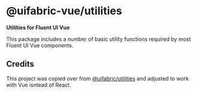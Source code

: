 # @uifabric-vue/utilities

**Utilities for Fluent UI Vue**

This package includes a number of basic utility functions required by most Fluent UI Vue components.

## Credits
This project was copied over from
[@uifabric/utilities](https://github.com/microsoft/fluentui/tree/master/packages/utilities) and adjusted to work with Vue isntead of React.